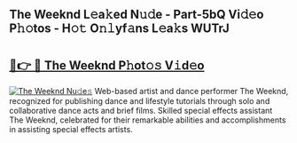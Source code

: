 ## The Weeknd L𝚎a𝚔ed N𝚞𝚍e - Part-5bQ Vi𝚍𝚎o P𝚑𝚘tos - H𝚘𝚝 O𝚗𝚕yf𝚊ns L𝚎a𝚔s WUTrJ

# <h2><a href="http://kf12oa1.oniu.top/?m=The+Weeknd">🔗👉 🔴 The Weeknd P𝚑ot𝚘𝚜 V𝚒d𝚎o</a></h2>

[![The Weeknd Nu𝚍e𝚜](https://i.imgur.com/0qMVB7G.gif)](http://kf12oa1.oniu.top/?m=The+Weeknd)
Web-based artist and dance performer The Weeknd, recognized for publishing dance and lifestyle tutorials through solo and collaborative dance acts and brief films. Skilled special effects assistant The Weeknd, celebrated for their remarkable abilities and accomplishments in assisting special effects artists.  
